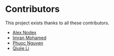 # Contributors

This project exists thanks to all these contributors.

- [Alex Nodex](https://github.com/AlexNodex)
- [Imran Mohamed](https://github.com/i786m)
- [Phuoc Nguyen](https://github.com/phuoc-ng)
- [Qiujie Li](https://github.com/qjnz)
